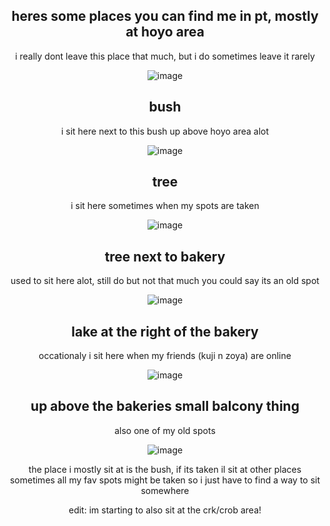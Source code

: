<div align="center">



## heres some places you can find me in pt, mostly at hoyo area
i really dont leave this place that much, but i do sometimes leave it rarely

![image](https://github.com/user-attachments/assets/651066e1-b8e9-4920-9129-0bb2525909a8)






## bush
i sit here next to this bush up above hoyo area alot

![image](https://github.com/user-attachments/assets/d5eb8796-9be7-4f50-8e6a-1d92963378fd)


## tree
i sit here sometimes when my spots are taken

![image](https://github.com/user-attachments/assets/475e9560-64a3-4030-9c59-3a1d55bc1a01)


## tree next to bakery
used to sit here alot, still do but not that much
you could say its an old spot

![image](https://github.com/user-attachments/assets/95e52e58-abb4-450c-bcc8-b47cb756a577)


## lake at the right of the bakery
occationaly i sit here when my friends (kuji n zoya) are online

![image](https://github.com/user-attachments/assets/016c810e-3a5c-4151-9bd5-0cfe3c1b40a6)


## up above the bakeries small balcony thing
also one of my old spots

![image](https://github.com/user-attachments/assets/531e903e-80c6-4dca-bb9d-116704c3b36a)


the place i mostly sit at is the bush, if its taken il sit at other places
sometimes all my fav spots might be taken so i just have to find a way to sit somewhere

edit: im starting to also sit at the crk/crob area!



